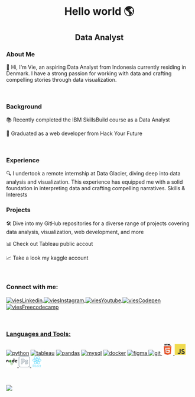 <h1 align="center">Hello world 🌎 </h1>

<h2 align="center">Data Analyst </h2>

<h3> About Me </h3>
<p> 👋 Hi, I'm Vie, an aspiring Data Analyst from Indonesia currently residing in Denmark. I have a strong passion for working with data and crafting compelling stories through data visualization. </p>

<br>

<h3> Background </h3>
📚 Recently completed the IBM SkillsBuild course as a Data Analyst 

🏅 Graduated as a web developer from Hack Your Future

<br>

<h3> Experience </h3>
🔍 I undertook a remote internship at Data Glacier, diving deep into data analysis and visualization. This experience has equipped me with a solid foundation in interpreting data and crafting compelling narratives.
Skills & Interests

<br>

<h3> Projects </h3>

🛠️ Dive into my GitHub repositories for a diverse range of projects covering data analysis, visualization, web development, and more

📊 Check out Tableau public accout 

📈 Take a look my kaggle account

<br>
<h3 align="left">Connect with me:</h3>
<p align="left">
<a href="https://www.linkedin.com/in/vinaniek-ayu-damayanti-90b083141/" target="blank"><img align="center" height="25" width="30" src="https://vectorwiki.com/images/DWRhK__linkedin-icon.svg" alt="viesLinkedin"/>
<a href="https://www.instagram.com/vie_damayanti/" target="blank"><img align="center" height="25" width="30" src="https://cdn.jsdelivr.net/npm/simple-icons@v7/icons/instagram.svg" alt="viesInstagram"/>
<a href="https://www.youtube.com/channel/UCgHA3v4d1XqvuwwMZzWzq-Q" target="blank"><img align="center" height="25" width="30" src="https://cdn.jsdelivr.net/npm/simple-icons@v7/icons/youtube.svg" alt="viesYoutube"/>
<a href="https://codepen.io/vie_damayanti" target="blank"><img align="center" height="25" width="30" src="https://cdn.jsdelivr.net/npm/simple-icons@v7/icons/codepen.svg" alt="viesCodepen"/>
<a href="https://www.freecodecamp.org/vie_damayanti" target="blank"><img align="center" height="30" width="30" src="https://cdn.jsdelivr.net/npm/simple-icons@7.21.0/icons/freecodecamp.svg" alt="viesFreecodecamp"/>
</p>
<br>
<h3 align="left">Languages and Tools:</h3>
<p align="left"> 
<a href="https://www.python.org/" target="_blank" rel="noreferrer"> <img src="https://vectorwiki.com/images/6QLCw__python.svg" alt="python" width="40" height="30"/></a> 
<a href="https://www.tableau.com/" target="_blank" rel="noreferrer"> <img src="https://vectorwiki.com/images/wbGV8__tableau-software.svg" alt="tableau" width="40" height="30"/></a> 
<a href="https://pandas.pydata.org/" target="_blank" rel="noreferrer"> <img src="https://vectorwiki.com/images/5giiy__pandas.svg" alt="pandas" width="40" height="30"/></a> 
<a href="https://www.mysql.com/" target="_blank" rel="noreferrer"> <img src="https://vectorwiki.com/images/8OeKq__mysql.svg" alt="mysql" width="40" height="30"/></a> 
<a href="https://www.docker.com/" target="_blank" rel="noreferrer"> <img src="https://vectorwiki.com/images/RTYmI__docker.svg" alt="docker" width="40" height="30"/></a> 
<a href="https://www.figma.com/files/drafts?fuid=995059791731893407" target="_blank" rel="noreferrer"> <img src="https://www.vectorlogo.zone/logos/figma/figma-icon.svg" alt="figma" width="40" height="30"/> </a> 
<a href="https://git-scm.com/" target="_blank" rel="noreferrer"> <img src="https://www.vectorlogo.zone/logos/git-scm/git-scm-icon.svg" alt="git" width="30" height="30"/> </a> 
<a href="https://www.w3.org/html/" target="_blank" rel="noreferrer"> <img src="https://raw.githubusercontent.com/devicons/devicon/master/icons/html5/html5-original-wordmark.svg" alt="html5" width="30" height="30"/> </a> 
<a href="https://developer.mozilla.org/en-US/docs/Web/JavaScript" target="_blank" rel="noreferrer"> <img src="https://raw.githubusercontent.com/devicons/devicon/master/icons/javascript/javascript-original.svg" alt="javascript" width="30" height="30"/> </a> 
<a href="https://nodejs.org" target="_blank" rel="noreferrer"> <img src="https://raw.githubusercontent.com/devicons/devicon/master/icons/nodejs/nodejs-original-wordmark.svg" alt="nodejs" width="30" height="30"/> </a> 
<a href="https://www.photoshop.com/en" target="_blank" rel="noreferrer"> <img src="https://raw.githubusercontent.com/devicons/devicon/master/icons/photoshop/photoshop-line.svg" alt="photoshop" width="30" height="30"/> </a> 
<a href="https://reactjs.org/" target="_blank" rel="noreferrer"> <img src="https://raw.githubusercontent.com/devicons/devicon/master/icons/react/react-original-wordmark.svg" alt="react" width="30" height="30"/> </a> </p>
<br>

<a href="https://visitorbadge.io/status?path=https%3A%2F%2Fgithub.com%2Fviedamayanti"><img src="https://api.visitorbadge.io/api/visitors?path=https%3A%2F%2Fgithub.com%2Fviedamayanti&countColor=%23263759" /></a>


